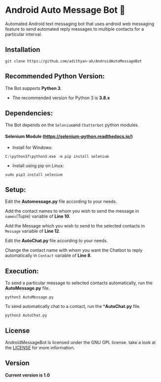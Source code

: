 # Android Auto Message Bot :robot:

Automated Android text messaging bot that uses android web messaging feature to send automated reply messages to multiple contacts for a particular interval.

## Installation

```
git clone https://github.com/adithyan-ak/AndroidAutoMessageBot
```

## Recommended Python Version:

The Bot supports **Python 3**.

* The recommended version for Python 3 is **3.8.x**

## Dependencies:

The Bot depends on the `Selenium`and `Chatterbot` python modules.

#### Selenium Module (https://selenium-python.readthedocs.io/)

- Install for Windows:
```
C:\python37\python3.exe -m pip install selenium
```

- Install using pip on Linux:
```
sudo pip3 install selenium
```
## Setup:

Edit the **Automessage.py** file according to your needs. 

Add the contact names to whom you wish to send the message in ```names```(Tuple) variable of **Line 10**.

Add the Message which you wish to send to the selected contacts in ```Message``` variable of **Line 12**.

Edit the **AutoChat.py** file according to your needs.

Change the contact name with whom you want the Chatbot to reply automatically in ```Contact``` variable of **Line 8**.


## Execution:

To send a particular message to selected contacts automatically, run the **AutoMessage.py** file.

```
python3 AutoMessage.py
```

To send automatically chat to a contact, run the ***AutoChat.py** file.

```
python3 AutoChat.py
```

## License

AndroidMessageBot is licensed under the GNU GPL license. take a look at the [LICENSE](https://github.com/adithyan-ak/AndroidMessageBot/blob/master/LICENSE) for more information.


## Version
**Current version is 1.0**

